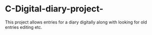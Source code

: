# C-Digital-diary-project-
This project allows entries for a diary digitally along with looking for old entries editing etc.